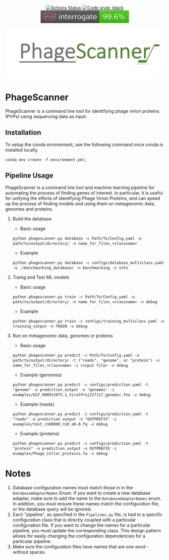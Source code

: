 <p align="center">
<a href="https://github.com/Dreycey/PhageScanner/actions/"><img alt="Actions Status" src="https://github.com/Dreycey/PhageScanner/actions/workflows/python.yml/badge.svg"></a>
<a href="https://github.com/Dreycey/PhageScanner/LICENSE.txt><img alt="License: MIT" src="https://black.readthedocs.io/en/stable/_static/license.svg"></a>
<a href="https://github.com/psf/black"><img alt="Code style: black" src="https://img.shields.io/badge/code%20style-black-000000.svg"></a>
<a href="https://github.com/Dreycey/PhageScanner/blob/dreycey/master/reports/interrogate.out"><img alt="Interogate" src="https://github.com/Dreycey/PhageScanner/blob/master/reports/interrogate.svg"></a>
</p>


![Phage Scanner Logo](misc/logo.png)

# PhageScanner

PhageScanner is a command line tool for identifying phage virion proteins (PVPs) using sequencing data as input.

## Installation

To setup the conda environment, use the following command once conda is installed locally.

```
conda env create -f environment.yml;
```


## Pipeline Usage
PhageScanner is a command line tool and machine learning pipeline for automating the process of finding genes of interest. In particular, it is useful for unifying the efforts of identifying Phage Virion Proteins, and can speed up the process of finding models and using them on metagenomic data, genomes and proteins.

1. Build the database

    - Basic usage
    ```
    python phagescanner.py database -c Path/To/Config.yaml -o path/to/output/directory/ -n name_for_files_<classname>
    ```
    - Example
    ```
    python phagescanner.py database -c configs/database_multiclass.yaml -o ./benchmarking_database/ -n benchmarking -v info

    ```
2. Traing and Test ML models
    - Basic usage
    ```
    python phagescanner.py train -c Path/To/Config.yaml -o path/to/output/directory/ -n name_for_files_<classname> -v debug
    ```
    - Example
    ```
    python phagescanner.py train -c configs/training_multiclass.yaml -o training_output -n TRAIN -v debug
    ```
3. Run on metagenomic data, genomes or proteins
    - Basic usage
    ```
    python phagescanner.py predict -c Path/To/Config.yaml -o path/to/output/directory/ -t ("reads", "genome", or "protein") -n name_for_files_<classname> -i <input file> -v debug
    ```
    - Example (genomes)
    ```
    python phagescanner.py predict -c configs/prediction.yaml -t "genome" -o prediction_output -n "genomes" -i examples/GCF_000912975.1_ViralProj227117_genomic.fna -v debug
    ```
    - Example (reads)
    ```
    python phagescanner.py predict -c configs/prediction.yaml -t "reads" -o prediction_output -n "OUTPREFIX" -i examples/test_c100000_n10_e0.0.fq -v debug
    ```
    - Example (proteins)
    ```
    python phagescanner.py predict -c configs/prediction.yaml -t "protein" -o prediction_output -n OUTPREFIX -i examples/Phage_Collar_proteins.fa -v debug
    ```

# Notes

1. Database configuration names must match those in in the `DatabaseAdapterNames` Enum. If you want to create a new database adapter, make sure to add the name to the `DatabaseAdapterNames` enum. In addition, you must ensure these names match the configuration file, or the database query will be ignored.
2. Each "pipeline", as specified in the `Pipelines.py` file, is tied to a specific configuration class that is directly coupled with a particular configuration file. If you want to change the names for a particular pipeline, you must update the corresponding class. This design pattern allows for easily changing the configuration dependencies for a particular pipeline.
3. Make sure the configuration files have names that are one word - without spaces.